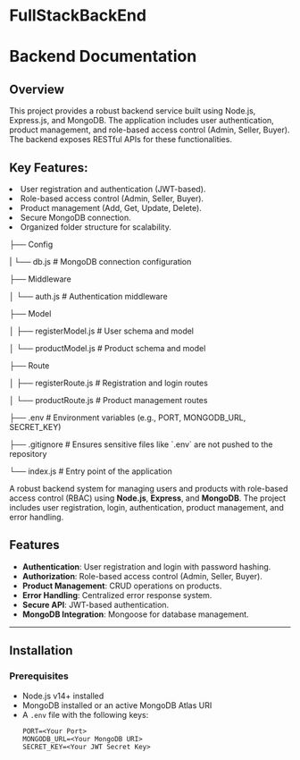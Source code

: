 # FullStackBackEnd

<h1>Backend Documentation</h1>

<h2>Overview</h2>
<p>This project provides a robust backend service built using Node.js, Express.js, and MongoDB. The application includes user authentication, product management, and role-based access control (Admin, Seller, Buyer). The backend exposes RESTful APIs for these functionalities.</p>

<h2>Key Features:</h2>
<li>User registration and authentication (JWT-based).</li>
<li>Role-based access control (Admin, Seller, Buyer).</li>
<li>Product management (Add, Get, Update, Delete).</li>
<li>Secure MongoDB connection.</li>
<li>Organized folder structure for scalability.</li>

<p>├── Config  </p>
<p>|   └── db.js           # MongoDB connection configuration </p>
<p>├── Middleware  <p></p>
<p>│   └── auth.js         # Authentication middleware </p>
<p>├── Model  <p></p>
<p>│   ├── registerModel.js # User schema and model </p>
<p>│   └── productModel.js  # Product schema and model </p>
<p>├── Route  <p></p>
<p>│   ├── registerRoute.js # Registration and login routes  </p>
<p>│   └── productRoute.js  # Product management routes  </p>
<p>├── .env                 # Environment variables (e.g., PORT, MONGODB_URL, SECRET_KEY) </p>
<p>├── .gitignore           # Ensures sensitive files like `.env` are not pushed to the repository </p>
<p>└── index.js             # Entry point of the application  </p>


A robust backend system for managing users and products with role-based access control (RBAC) using **Node.js**, **Express**, and **MongoDB**. The project includes user registration, login, authentication, product management, and error handling.

## Features

- **Authentication**: User registration and login with password hashing.
- **Authorization**: Role-based access control (Admin, Seller, Buyer).
- **Product Management**: CRUD operations on products.
- **Error Handling**: Centralized error response system.
- **Secure API**: JWT-based authentication.
- **MongoDB Integration**: Mongoose for database management.

---

## Installation

### Prerequisites
- Node.js v14+ installed
- MongoDB installed or an active MongoDB Atlas URI
- A `.env` file with the following keys:
  ```plaintext
  PORT=<Your Port>
  MONGODB_URL=<Your MongoDB URI>
  SECRET_KEY=<Your JWT Secret Key>
